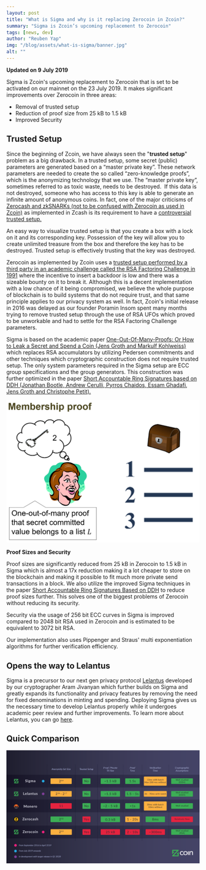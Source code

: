 ```yaml
---
layout: post
title: "What is Sigma and why is it replacing Zerocoin in Zcoin?"
summary: "Sigma is Zcoin’s upcoming replacement to Zerocoin"
tags: [news, dev]
author: "Reuben Yap"
img: "/blog/assets/what-is-sigma/banner.jpg"
alt: ""
---
```


**Updated on 9 July 2019** 

Sigma is Zcoin's upcoming replacement to Zerocoin that is set to be activated on our mainnet on the 23 July 2019\. It makes significant improvements over Zerocoin in three areas:

*   Removal of trusted setup
*   Reduction of proof size from 25 kB to 1.5 kB
*   Improved Security

## Trusted Setup

Since the beginning of Zcoin, we have always seen the "**trusted setup**" problem as a big drawback. In a trusted setup, some secret (public) parameters are generated based on a “master private key”. These network parameters are needed to create the so called “zero-knowledge proofs”, which is the anonymizing technology that we use. The “master private key”, sometimes referred to as toxic waste, needs to be destroyed.  If this data is not destroyed, someone who has access to this key is able to generate an infinite amount of anonymous coins. In fact, one of the major criticisms of [Zerocash and zkSNARKs (not to be confused with Zerocoin as used in Zcoin)](https://zcoin.io/zcoin-and-zcash/) as implemented in Zcash is its requirement to have a [controversial trusted setup.](http://weuse.cash/2016/10/28/the-untrusted-setup/) 

An easy way to visualize trusted setup is that you create a box with a lock on it and its corresponding key. Possession of the key will allow you to create unlimited treasure from the box and therefore the key has to be destroyed. Trusted setup is effectively trusting that the key was destroyed. 

Zerocoin as implemented by Zcoin uses a [trusted setup performed by a third party in an academic challenge called the RSA Factoring Challenge in 1991](https://github.com/firoorg/firo/wiki/Parameters-in-set-up-phase-for-Zerocoin-in-Zcoin) where the incentive to insert a backdoor is low and there was a sizeable bounty on it to break it. Although this is a decent implementation with a low chance of it being compromised, we believe the whole purpose of blockchain is to build systems that do not require trust, and that same principle applies to our privacy system as well. In fact, Zcoin's initial release in 2016 was delayed as our founder Poramin Insom spent many months trying to remove trusted setup through the use of RSA UFOs which proved to be unworkable and had to settle for the RSA Factoring Challenge parameters. 

Sigma is based on the academic paper [One-Out-Of-Many-Proofs: Or How to Leak a Secret and Spend a Coin (Jens Groth and Markulf Kohlweiss)](https://eprint.iacr.org/2014/764.pdf) which replaces RSA accumulators by utilizing Pedersen commitments and other techniques which cryptographic construction does not require trusted setup. The only system parameters required in the Sigma setup are ECC group specifications and the group generators. This construction was further optimized in the paper [Short Accountable Ring Signatures based on DDH (Jonathan Bootle, Andrew Cerulli, Pyrros Chaidos, Essam Ghadafi, Jens Groth and Christophe Petit).](https://eprint.iacr.org/2015/643.pdf)

![](/blog/assets/what-is-sigma/oneoutofmanyproofs.png)

**Proof Sizes and Security**

Proof sizes are significantly reduced from 25 kB in Zerocoin to 1.5 kB in Sigma which is almost a 17x reduction making it a lot cheaper to store on the blockchain and making it possible to fit much more private send transactions in a block. We also utilize the improved Sigma techniques in the paper [Short Accountable Ring Signatures Based on DDH](https://eprint.iacr.org/2015/643/20150630:200838) to reduce proof sizes further. This solves one of the biggest problems of Zerocoin without reducing its security. 

Security via the usage of 256 bit ECC curves in Sigma is improved compared to 2048 bit RSA used in Zerocoin and is estimated to be equivalent to 3072 bit RSA. 

Our implementation also uses Pippenger and Straus' multi exponentiation algorithms for further verification efficiency.

## Opens the way to Lelantus

Sigma is a precursor to our next gen privacy protocol [Lelantus](https://eprint.iacr.org/2019/373) developed by our cryptographer Aram Jivanyan which further builds on Sigma and greatly expands its functionality and privacy features by removing the need for fixed denominations in minting and spending. Deploying Sigma gives us the necessary time to develop Lelantus properly while it undergoes academic peer review and further improvements. To learn more about Lelantus, you can go [here](https://firo.org/2019/04/14/lelantus-firo.html).

## Quick Comparison

![](/blog/assets/what-is-sigma/zcoin_table_coloured5-01.png)
